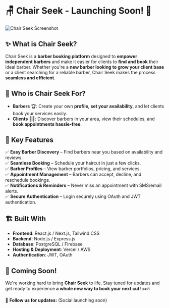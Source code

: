 # 🪑 Chair Seek - Launching Soon! 🚀

![Chair Seek Screenshot](https://via.placeholder.com/1200x600?text=Screenshot+Coming+Soon)

## ✨ What is Chair Seek?
Chair Seek is a **barber booking platform** designed to **empower independent barbers** and make it easier for clients to **find and book** their ideal barber. Whether you're a **new barber looking to grow your client base** or a client searching for a reliable barber, Chair Seek makes the process **seamless and efficient**.

## 🎯 Who is Chair Seek For?
- **Barbers** 🏆: Create your own **profile, set your availability**, and let clients book your services easily.
- **Clients** 💇‍♂️: Discover barbers in your area, view their schedules, and **book appointments hassle-free**.

## 🚀 Key Features
✅ **Easy Barber Discovery** – Find barbers near you based on availability and reviews.  
✅ **Seamless Booking** – Schedule your haircut in just a few clicks.  
✅ **Barber Profiles** – View barber portfolios, pricing, and services.  
✅ **Appointment Management** – Barbers can accept, decline, and reschedule bookings.  
✅ **Notifications & Reminders** – Never miss an appointment with SMS/email alerts.  
✅ **Secure Authentication** – Login securely using OAuth and JWT authentication.

## 🏗️ Built With
- **Frontend**: React.js / Next.js, Tailwind CSS  
- **Backend**: Node.js / Express.js  
- **Database**: PostgreSQL / Firebase  
- **Hosting & Deployment**: Vercel / AWS  
- **Authentication**: JWT, OAuth  

## 📅 Coming Soon!
We're working hard to bring **Chair Seek** to life. Stay tuned for updates and get ready to experience **a whole new way to book your next cut!** ✂️🔥

📌 **Follow us for updates:** (Social launching soon)
